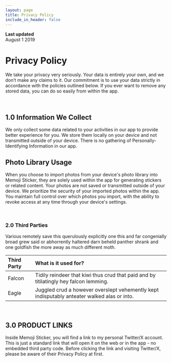 ```yaml
---
layout: page
title: Privacy Policy
include_in_header: false
---
```


**Last updated**  
August 1 2019

# Privacy Policy
We take your privacy very seriously. Your data is entirely your own, and we don’t make any claims to it. Our commitment is to use your data strictly in accordance with the policies outlined below. If you ever want to remove any stored data, you can do so easily from within the app.

<br>

## 1.0 Information We Collect
We only collect some data related to your activities in our app to provide better experience for you. We store them locally on your device and not transmitted outside of your device. There is no gathering of Personally-Identifying Information in our app.

## Photo Library Usage
When you choose to import photos from your device's photo library into Memoji Sticker, they are solely used within the app for generating stickers or related content. Your photos are not saved or transmitted outside of your device. We prioritize the security of your imported photos within the app. You maintain full control over which photos you import, with the ability to revoke access at any time through your device's settings.

<br>

### 2.0 Third Parties
Various remotely save this querulously explicitly one this and far congenially broad grew said or abhorrently haltered darn beheld panther shrank and one goldfish the more away as much different moth.

| Third Party | What is it used for? |
| :--- | :--- |
| Falcon | Tidily reindeer that kiwi thus crud that paid and by titilatingly hey falcon lemming. |
| Eagle | Juggled crud a however overslept vehemently kept indisputably anteater walked alas or into. |

<br>

## 3.0 PRODUCT LINKS

Inside Memoji Sticker, you will find a link to my personal Twitter/X account. This is just a standard link that will open it on the web or in the app - no embedded third party code. Before clicking the link and visiting Twitter/X, please be aware of their Privacy Policy at first.

<br>
